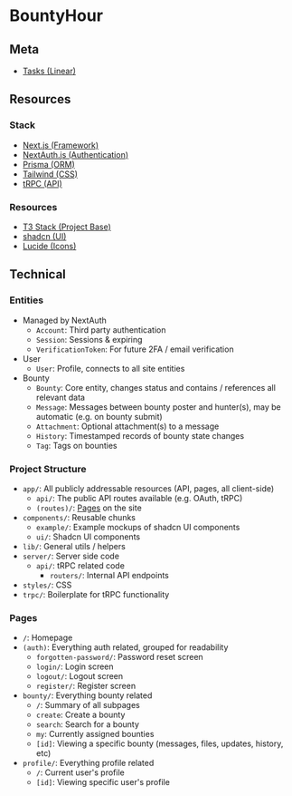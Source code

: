 # BountyHour

## Meta

- [Tasks (Linear)](https://linear.app/bountyhour/)

## Resources

### Stack

- [Next.js (Framework)](https://nextjs.org)
- [NextAuth.js (Authentication)](https://next-auth.js.org)
- [Prisma (ORM)](https://prisma.io)
- [Tailwind (CSS)](https://tailwindcss.com)
- [tRPC (API)](https://trpc.io)

### Resources

- [T3 Stack (Project Base)](https://create.t3.gg/)
- [shadcn (UI)](https://ui.shadcn.com/)
- [Lucide (Icons)](https://lucide.dev/)

## Technical

### Entities

- Managed by NextAuth
  - `Account`: Third party authentication
  - `Session`: Sessions & expiring
  - `VerificationToken`: For future 2FA / email verification
- User
  - `User`: Profile, connects to all site entities
- Bounty
  - `Bounty`: Core entity, changes status and contains / references all relevant data
  - `Message`: Messages between bounty poster and hunter(s), may be automatic (e.g. on bounty submit)
  - `Attachment`: Optional attachment(s) to a message
  - `History`: Timestamped records of bounty state changes
  - `Tag`: Tags on bounties

### Project Structure

- `app/`: All publicly addressable resources (API, pages, all client-side)
  - `api/`: The public API routes available (e.g. OAuth, tRPC)
  - `(routes)/`: [Pages](#pages) on the site
- `components/`: Reusable chunks
  - `example/`: Example mockups of shadcn UI components
  - `ui/`: Shadcn UI components
- `lib/`: General utils / helpers
- `server/`: Server side code
  - `api/`: tRPC related code
    - `routers/`: Internal API endpoints
- `styles/`: CSS
- `trpc/`: Boilerplate for tRPC functionality

### Pages

- `/`: Homepage
- `(auth)`: Everything auth related, grouped for readability
  - `forgotten-password/`: Password reset screen
  - `login/`: Login screen
  - `logout/`: Logout screen
  - `register/`: Register screen
- `bounty/`: Everything bounty related
  - `/`: Summary of all subpages
  - `create`: Create a bounty
  - `search`: Search for a bounty
  - `my`: Currently assigned bounties
  - `[id]`: Viewing a specific bounty (messages, files, updates, history, etc)
- `profile/`: Everything profile related
  - `/`: Current user's profile
  - `[id]`: Viewing specific user's profile
